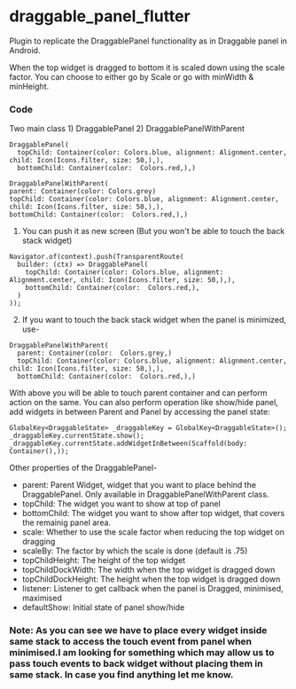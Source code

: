 # draggable_panel_flutter

Plugin to replicate the DraggablePanel functionality as in Draggable panel in Android.

When the top widget is dragged to bottom it is scaled down using the scale factor.
You can choose to either go by Scale or go with minWidth & minHeight.

### Code
Two main class 1) DraggablePanel 2) DraggablePanelWithParent
```
DraggablePanel(
  topChild: Container(color: Colors.blue, alignment: Alignment.center, child: Icon(Icons.filter, size: 50,),),
  bottomChild: Container(color:  Colors.red,),)
```
```
DraggablePanelWithParent(
parent: Container(color: Colors.grey)
topChild: Container(color: Colors.blue, alignment: Alignment.center, child: Icon(Icons.filter, size: 50,),),
bottomChild: Container(color:  Colors.red,),)
```
1) You can push it as new screen (But you won't be able to touch the back stack widget)
```
Navigator.of(context).push(TransparentRoute(
  builder: (ctx) => DraggablePanel(
    topChild: Container(color: Colors.blue, alignment: Alignment.center, child: Icon(Icons.filter, size: 50,),),
    bottomChild: Container(color:  Colors.red,),
  )
));
```
2) If you want to touch the back stack widget when the panel is minimized, use-
```
DraggablePanelWithParent(
  parent: Container(color:  Colors.grey,)
  topChild: Container(color: Colors.blue, alignment: Alignment.center, child: Icon(Icons.filter, size: 50,),),
  bottomChild: Container(color:  Colors.red,),)
```
With above you will be able to touch parent container and can perform action on the same.
You can also perform operation like show/hide panel, add widgets in between Parent and Panel by accessing the panel state:
```
GlobalKey<DraggableState> _draggableKey = GlobalKey<DraggableState>();
_draggableKey.currentState.show();
_draggableKey.currentState.addWidgetInBetween(Scaffold(body: Container(),));
```

Other properties of the DraggablePanel-
  - parent: Parent Widget, widget that you want to place behind the DraggablePanel. Only available in DraggablePanelWithParent class.
  - topChild: The widget you want to show at top of panel
  - bottomChild: The widget you want to show after top widget, that covers the remainig panel area.
  - scale: Whether to use the scale factor when reducing the top widget on dragging
  - scaleBy: The factor by which the scale is done (default is .75)
  - topChildHeight: The height of the top widget
  - topChildDockWidth: The width when the top widget is dragged down
  - topChildDockHeight: The height when the top widget is dragged down
  - listener: Listener to get callback when the panel is Dragged, minimised, maximised
  - defaultShow: Initial state of panel show/hide

### Note: As you can see we have to place every widget inside same stack to access the touch event from panel when minimised.I am looking for something which may allow us to pass touch events to back widget without placing them in same stack. In case you find anything let me know.